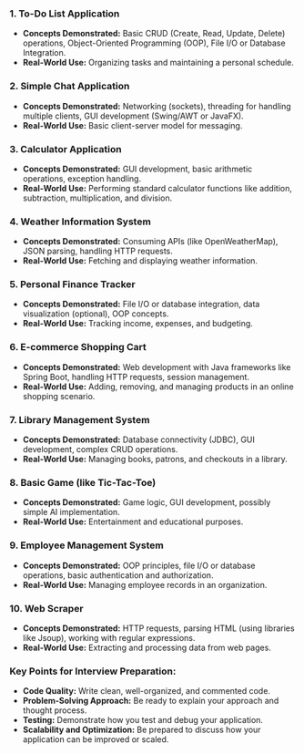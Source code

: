 ### 1. **To-Do List Application**

- **Concepts Demonstrated:** Basic CRUD (Create, Read, Update, Delete) operations, Object-Oriented Programming (OOP), File I/O or Database Integration.
- **Real-World Use:** Organizing tasks and maintaining a personal schedule.

### 2. **Simple Chat Application**

- **Concepts Demonstrated:** Networking (sockets), threading for handling multiple clients, GUI development (Swing/AWT or JavaFX).
- **Real-World Use:** Basic client-server model for messaging.

### 3. **Calculator Application**

- **Concepts Demonstrated:** GUI development, basic arithmetic operations, exception handling.
- **Real-World Use:** Performing standard calculator functions like addition, subtraction, multiplication, and division.

### 4. **Weather Information System**

- **Concepts Demonstrated:** Consuming APIs (like OpenWeatherMap), JSON parsing, handling HTTP requests.
- **Real-World Use:** Fetching and displaying weather information.

### 5. **Personal Finance Tracker**

- **Concepts Demonstrated:** File I/O or database integration, data visualization (optional), OOP concepts.
- **Real-World Use:** Tracking income, expenses, and budgeting.

### 6. **E-commerce Shopping Cart**

- **Concepts Demonstrated:** Web development with Java frameworks like Spring Boot, handling HTTP requests, session management.
- **Real-World Use:** Adding, removing, and managing products in an online shopping scenario.

### 7. **Library Management System**

- **Concepts Demonstrated:** Database connectivity (JDBC), GUI development, complex CRUD operations.
- **Real-World Use:** Managing books, patrons, and checkouts in a library.

### 8. **Basic Game (like Tic-Tac-Toe)**

- **Concepts Demonstrated:** Game logic, GUI development, possibly simple AI implementation.
- **Real-World Use:** Entertainment and educational purposes.

### 9. **Employee Management System**

- **Concepts Demonstrated:** OOP principles, file I/O or database operations, basic authentication and authorization.
- **Real-World Use:** Managing employee records in an organization.

### 10. **Web Scraper**

- **Concepts Demonstrated:** HTTP requests, parsing HTML (using libraries like Jsoup), working with regular expressions.
- **Real-World Use:** Extracting and processing data from web pages.

### Key Points for Interview Preparation:

- **Code Quality:** Write clean, well-organized, and commented code.
- **Problem-Solving Approach:** Be ready to explain your approach and thought process.
- **Testing:** Demonstrate how you test and debug your application.
- **Scalability and Optimization:** Be prepared to discuss how your application can be improved or scaled.
